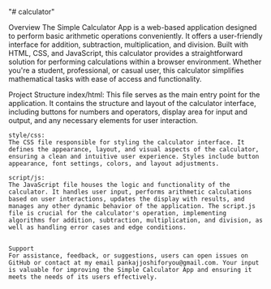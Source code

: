"# calculator" 

Overview
	The Simple Calculator App is a web-based application designed to perform basic arithmetic operations conveniently. It offers a user-friendly interface for addition, subtraction, multiplication, and division. Built with HTML, CSS, and JavaScript, this calculator provides a straightforward solution for performing calculations within a browser environment. Whether you're a student, professional, or casual user, this calculator simplifies mathematical tasks with ease of access and functionality.

Project Structure
 index/html:
    This file serves as the main entry point for the application. It contains the structure and layout of the calculator interface, including buttons for numbers and operators, display area for input and output, and any necessary elements for user interaction.

    style/css:
    The CSS file responsible for styling the calculator interface. It defines the appearance, layout, and visual aspects of the calculator, ensuring a clean and intuitive user experience. Styles include button appearance, font settings, colors, and layout adjustments.

    script/js:
    The JavaScript file houses the logic and functionality of the calculator. It handles user input, performs arithmetic calculations based on user interactions, updates the display with results, and manages any other dynamic behavior of the application. The script.js file is crucial for the calculator's operation, implementing algorithms for addition, subtraction, multiplication, and division, as well as handling error cases and edge conditions.


    Support
    For assistance, feedback, or suggestions, users can open issues on GitHub or contact at my email pankajjoshiforyou@gmail.com. Your input is valuable for improving the Simple Calculator App and ensuring it meets the needs of its users effectively.


    
